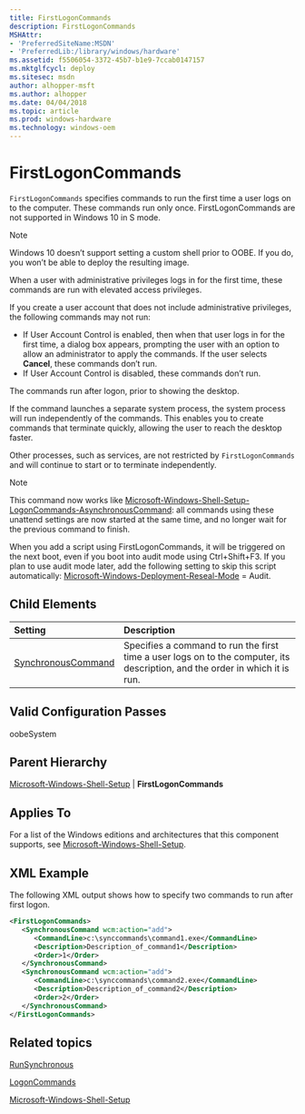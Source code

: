 ```yaml
---
title: FirstLogonCommands
description: FirstLogonCommands
MSHAttr:
- 'PreferredSiteName:MSDN'
- 'PreferredLib:/library/windows/hardware'
ms.assetid: f5506054-3372-45b7-b1e9-7ccab0147157
ms.mktglfcycl: deploy
ms.sitesec: msdn
author: alhopper-msft
ms.author: alhopper
ms.date: 04/04/2018
ms.topic: article
ms.prod: windows-hardware
ms.technology: windows-oem
---
```

# FirstLogonCommands

`FirstLogonCommands` specifies commands to run the first time a user logs on to the computer. These commands run only once. FirstLogonCommands are not supported in Windows 10 in S mode.

> [!Note]
> Windows 10 doesn’t support setting a custom shell prior to OOBE. If you do, you won’t be able to deploy the resulting image.

When a user with administrative privileges logs in for the first time, these commands are run with elevated access privileges.

If you create a user account that does not include administrative privileges, the following commands may not run:

* If User Account Control is enabled, then when that user logs in for the first time, a dialog box appears, prompting the user with an option to allow an administrator to apply the commands. If the user selects **Cancel**, these commands don’t run.
* If User Account Control is disabled, these commands don’t run.

The commands run after logon, prior to showing the desktop.

If the command launches a separate system process, the system process will run independently of the commands. This enables you to create commands that terminate quickly, allowing the user to reach the desktop faster.

Other processes, such as services, are not restricted by `FirstLogonCommands` and will continue to start or to terminate independently.

> [!Note]
> This command now works like [Microsoft-Windows-Shell-Setup-LogonCommands-AsynchronousCommand](microsoft-windows-shell-setup-logoncommands.md): all commands using these unattend settings are now started at the same time, and no longer wait for the previous command to finish.

When you add a script using FirstLogonCommands, it will be triggered on the next boot, even if you boot into audit mode using Ctrl+Shift+F3. If you plan to use audit mode later, add the following setting to skip this script automatically: [Microsoft-Windows-Deployment-Reseal-Mode](microsoft-windows-deployment-reseal-mode.md) = Audit.

## Child Elements

| Setting                 | Description                                                                           |
|:------------------------|:--------------------------------------------------------------------------------------|
| [SynchronousCommand](microsoft-windows-shell-setup-firstlogoncommands-synchronouscommand.md) | Specifies a command to run the first time a user logs on to the computer, its description, and the order in which it is run. |

## Valid Configuration Passes

oobeSystem

## Parent Hierarchy

[Microsoft-Windows-Shell-Setup](microsoft-windows-shell-setup.md) | **FirstLogonCommands**

## Applies To

For a list of the Windows editions and architectures that this component supports, see [Microsoft-Windows-Shell-Setup](microsoft-windows-shell-setup.md).

## XML Example

The following XML output shows how to specify two commands to run after first logon.

```XML
<FirstLogonCommands>
   <SynchronousCommand wcm:action="add">
      <CommandLine>c:\synccommands\command1.exe</CommandLine>
      <Description>Description_of_command1</Description>
      <Order>1</Order>
   </SynchronousCommand>
   <SynchronousCommand wcm:action="add">
      <CommandLine>c:\synccommands\command2.exe</CommandLine>
      <Description>Description_of_command2</Description>
      <Order>2</Order>
   </SynchronousCommand>
</FirstLogonCommands>
```

## Related topics

[RunSynchronous](microsoft-windows-deployment-runsynchronous.md)

[LogonCommands](microsoft-windows-shell-setup-logoncommands.md)

[Microsoft-Windows-Shell-Setup](microsoft-windows-shell-setup.md)
